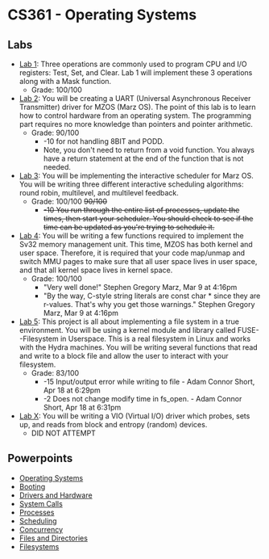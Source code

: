 # CS361 - Operating Systems

## Labs

- [Lab 1](lab1/README.md): Three operations are commonly used to program CPU and I/O registers: Test, Set, and Clear. Lab 1 will implement these 3 operations along with a Mask function.
  - Grade: 100/100
- [Lab 2](lab2/README.md): You will be creating a UART (Universal Asynchronous Receiver Transmitter) driver for MZOS (Marz OS). The point of this lab is to learn how to control hardware from an operating system. The programming part requires no more knowledge than pointers and pointer arithmetic.
  - Grade: 90/100
    - -10 for not handling 8BIT and PODD.
    - Note, you don't need to return from a void function. You always have a return statement at the end of the function that is not needed.
- [Lab 3](lab3/README.md): You will be implementing the interactive scheduler for Marz OS. You will be writing three different interactive scheduling algorithms: round robin, multilevel, and multilevel feedback.
  - Grade: 100/100 ~~90/100~~
    - ~~-10 You run through the entire list of processes, update the times, then start your scheduler. You should check to see if the time can be updated as you're trying to schedule it.~~
- [Lab 4](lab4/README.md): You will be writing a few functions required to implement the Sv32 memory management unit. This time, MZOS has both kernel and user space. Therefore, it is required that your code map/unmap and switch MMU pages to make sure that all user space lives in user space, and that all kernel space lives in kernel space.
  - Grade: 100/100
    - "Very well done!" Stephen Gregory Marz, Mar 9 at 4:16pm
    - "By the way, C-style string literals are const char * since they are r-values. That's why you get those warnings." Stephen Gregory Marz, Mar 9 at 4:16pm
- [Lab 5](lab5/README.md): This project is all about implementing a file system in a true environment. You will be using a kernel module and library called FUSE--Filesystem in Userspace. This is a real filesystem in Linux and works with the Hydra machines. You will be writing several functions that read and write to a block file and allow the user to interact with your filesystem.
  - Grade: 83/100
    - -15 Input/output error while writing to file - Adam Connor Short, Apr 18 at 6:29pm
    - -2 Does not change modify time in fs_open. - Adam Connor Short, Apr 18 at 6:31pm
- [Lab X](labX/README.md): You will be writing a VIO (Virtual I/O) driver which probes, sets up, and reads from block and entropy (random) devices.
  - DID NOT ATTEMPT


## Powerpoints

- [Operating Systems](class_notes/COSC361-Operating_Systems.pdf)
- [Booting](class_notes/COSC361-Booting.pdf)
- [Drivers and Hardware](class_notes/COSC361-Drivers_and_Hardware.pdf)
- [System Calls](class_notes/COSC361-System_Calls.pdf)
- [Processes](class_notes/COSC361-Processes.pdf)
- [Scheduling](class_notes/COSC361-Scheduling.pdf)
- [Concurrency](class_notes/COSC361-Concurrency.pdf)
- [Files and Directories](class_notes/COSC361-FilesandDirectories.pdf)
- [Filesystems](class_notes/COSC361-Filesystems.pdf)